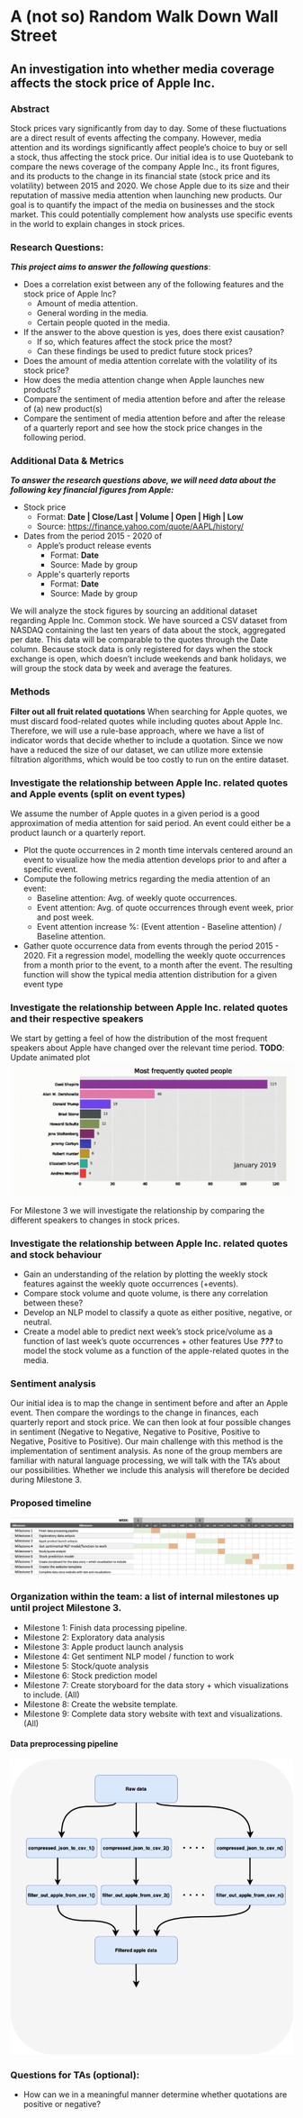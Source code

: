 # A (not so) Random Walk Down Wall Street
## An investigation into whether media coverage affects the stock price of Apple Inc.

### Abstract
Stock prices vary significantly from day to day. Some of these fluctuations are a direct result of events affecting the company. However, media attention and its wordings significantly affect people’s choice to buy or sell a stock, thus affecting the stock price. Our initial idea is to use Quotebank to compare the news coverage of the company Apple Inc., its front figures, and its products to the change in its financial state (stock price and its volatility) between 2015 and 2020. We chose Apple due to its size and their reputation of massive media attention when launching new products. Our goal is to quantify the impact of the media on businesses and the stock market. This could potentially complement how analysts use specific events in the world to explain changes in stock prices.

### Research Questions: 

**_This project aims to answer the following questions_**:
- Does a correlation exist between any of the following features and the stock price of Apple Inc?
  * Amount of media attention.
  * General wording in the media.
  * Certain people quoted in the media.
- If the answer to the above question is yes, does there exist causation?
  * If so, which features affect the stock price the most? 
  * Can these findings be used to predict future stock prices?
- Does the amount of media attention correlate with the volatility of its stock price?
- How does the media attention change when Apple launches new products? 
- Compare the sentiment of media attention before and after the release of (a) new product(s)
- Compare the sentiment of media attention before and after the release of a quarterly report and see how the stock price changes in the following period.

### Additional Data & Metrics

**_To answer the research questions above, we will need data about the following key financial figures from Apple:_**
- Stock price
  * Format: **Date | Close/Last | Volume | Open | High | Low**
  * Source: https://finance.yahoo.com/quote/AAPL/history/
- Dates from the period 2015 - 2020 of
  * Apple’s product release events
    - Format: **Date**
    - Source: Made by group 
  * Apple's quarterly reports
    - Format: **Date**
    - Source: Made by group 
      
We will analyze the stock figures by sourcing an additional dataset regarding Apple Inc. Common stock. We have sourced a CSV dataset from NASDAQ containing the last ten years of data about the stock, aggregated per date. This data will be comparable to the quotes through the Date column. Because stock data is only registered for days when the stock exchange is open, which doesn’t include weekends and bank holidays, we will group the stock data by week and average the features. 

### Methods
**Filter out all fruit related quotations**
When searching for Apple quotes, we must discard food-related quotes while including quotes about Apple Inc. Therefore, we will use a rule-base approach, where we have a list of indicator words that decide whether to include a quotation. Since we now have a reduced the size of our dataset, we can utilize more extensie filtration algorithms, which would be too costly to run on the entire dataset.


### Investigate the relationship between Apple Inc. related quotes and Apple events (split on event types)

We assume the number of Apple quotes in a given period is a good approximation of media attention for said period. An event could either be a product launch or a quarterly report.
- Plot the quote occurrences in 2 month time intervals centered around an event to visualize how the media attention develops prior to and after a specific event. 
- Compute the following metrics regarding the media attention of an event:
	 * Baseline attention: Avg. of weekly quote occurrences.
	 * Event attention: Avg. of quote occurrences through event week, prior and post week.
	 * Event attention increase %: (Event attention - Baseline attention) /  Baseline attention.
- Gather quote occurrence data from events through the period 2015 - 2020. Fit a regression model, modelling the weekly quote occurrences from a month prior to the event, to a month after the event. The resulting function will show the typical media attention distribution for a given event type


### Investigate the relationship between Apple Inc. related quotes and their respective speakers
We start by getting a feel of how the distribution of the most frequent speakers about Apple have changed over the relevant time period. 
**TODO**: Update animated plot 
![](https://github.com/epfl-ada/ada-2021-project-club6analysis/blob/main/most_frequent_quoters_animation.gif)

For Milestone 3 we will investigate the relationship by comparing the different speakers to changes in stock prices. 


### Investigate the relationship between Apple Inc. related quotes and stock behaviour
- Gain an understanding of the relation by plotting the weekly stock features against the weekly quote occurrences (+events). 
- Compare stock volume and quote volume, is there any correlation between these?
- Develop an NLP model to classify a quote as either positive, negative, or neutral. 
- Create a model able to predict next week’s stock price/volume as a function of last week’s quote occurrences + other features
Use **_???_**  to model the stock volume as a function of the apple-related quotes in the media. 

### Sentiment analysis
Our initial idea is to map the change in sentiment before and after an Apple event. Then compare the wordings to the change in finances, each quarterly report and stock price. We can then look at four possible changes in sentiment (Negative to Negative, Negative to Positive, Positive to Negative, Positive to Positive).
Our main challenge with this method is the implementation of sentiment analysis. As none of the group members are familiar with natural language processing, we will talk with the TA’s about our possibilities. Whether we include this analysis will therefore be decided during Milestone 3. 

### Proposed timeline
![](https://github.com/epfl-ada/ada-2021-project-club6analysis/blob/main/data/data_preprocessing_pipeline.png)

### Organization within the team:  a list of internal milestones up until project Milestone 3.
- Milestone 1: Finish data processing pipeline.
- Milestone 2: Exploratory data analysis
- Milestone 3: Apple product launch analysis
- Milestone 4: Get sentiment NLP model / function to work 
- Milestone 5: Stock/quote analysis
- Milestone 6: Stock prediction model
- Milestone 7: Create storyboard for the data story + which visualizations to include. (All)
- Milestone 8: Create the website template.
- Milestone 9: Complete data story website with text and visualizations. (All)

#### Data preprocessing pipeline
![](https://github.com/epfl-ada/ada-2021-project-club6analysis/blob/main/data/data_extraction_pipeline.png)

### Questions for TAs (optional): 
- How can we in a meaningful manner determine whether quotations are positive or negative?




